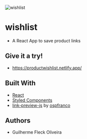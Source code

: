 ![wishlist](https://repository-images.githubusercontent.com/317880519/5991a280-34df-11eb-8326-502b95bb4744)

# wishlist

* A React App to save product links

## Give it a try!

* https://productwishlist.netlify.app/

## Built With

* [React](https://reactjs.org)
* [Styled Components](https://styled-components.com/)
* [link-preview-js](https://github.com/ospfranco/link-preview-js) by [ospfranco](https://github.com/ospfranco)

## Authors

* Guilherme Fleck Oliveira

